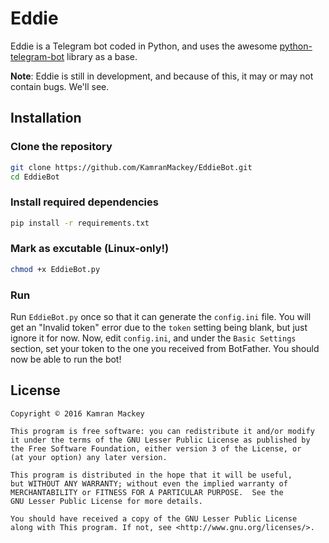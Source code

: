 # Eddie
Eddie is a Telegram bot coded in Python, and uses the awesome [python-telegram-bot](https://python-telegram-bot.org) 
library as a base. 

**Note**: Eddie is still in development, and because of this, it may or may not contain bugs. We'll see.

## Installation

### Clone the repository
```bash
git clone https://github.com/KamranMackey/EddieBot.git
cd EddieBot
```

### Install required dependencies
```bash
pip install -r requirements.txt
```

### Mark as excutable (Linux-only!)
```bash
chmod +x EddieBot.py
```

### Run
Run `EddieBot.py` once so that it can generate the `config.ini` file. You will get an "Invalid token" error due to the 
`token` setting being blank, but just ignore it for now. Now, edit `config.ini`, and under the `Basic Settings` section, 
set your token to the one you received from BotFather. You should now be able to run the bot!

## License
    Copyright © 2016 Kamran Mackey
    
    This program is free software: you can redistribute it and/or modify
    it under the terms of the GNU Lesser Public License as published by
    the Free Software Foundation, either version 3 of the License, or
    (at your option) any later version.

    This program is distributed in the hope that it will be useful,
    but WITHOUT ANY WARRANTY; without even the implied warranty of
    MERCHANTABILITY or FITNESS FOR A PARTICULAR PURPOSE.  See the
    GNU Lesser Public License for more details.

    You should have received a copy of the GNU Lesser Public License
    along with This program. If not, see <http://www.gnu.org/licenses/>.
    
